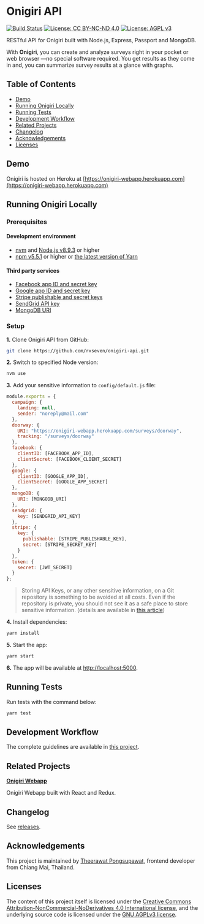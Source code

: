 # Onigiri API

[![Build Status](https://travis-ci.org/rxseven/onigiri-api.svg?branch=master)](https://travis-ci.org/rxseven/onigiri-api) [![License: CC BY-NC-ND 4.0](https://img.shields.io/badge/License-CC%20BY--NC--ND%204.0-lightgrey.svg)](https://creativecommons.org/licenses/by-nc-nd/4.0/) [![License: AGPL v3](https://img.shields.io/badge/License-AGPL%20v3-blue.svg)](https://www.gnu.org/licenses/agpl-3.0)

RESTful API for Onigiri built with Node.js, Express, Passport and MongoDB.

With **Onigiri**, you can create and analyze surveys right in your pocket or web browser —no special software required. You get results as they come in and, you can summarize survey results at a glance with graphs.

## Table of Contents

- [Demo](#demo)
- [Running Onigiri Locally](#running-onigiri-locally)
- [Running Tests](#running-tests)
- [Development Workflow](#development-workflow)
- [Related Projects](#related-projects)
- [Changelog](#changelog)
- [Acknowledgements](#acknowledgements)
- [Licenses](#licenses)

## Demo

Onigiri is hosted on Heroku at [https://onigiri-webapp.herokuapp.com](https://onigiri-webapp.herokuapp.com)

## Running Onigiri Locally

### Prerequisites

#### Development environment

- [nvm](https://github.com/creationix/nvm) and [Node.js v8.9.3](https://nodejs.org/en/blog/release/v8.9.3/) or higher
- [npm v5.5.1](https://github.com/npm/npm/releases/tag/v5.5.1) or higher or [the latest version of Yarn](https://yarnpkg.com/en/)

#### Third party services

- [Facebook app ID and secret key](https://developers.facebook.com/docs/apps/register/)
- [Google app ID and secret key](https://developers.google.com/identity/protocols/OAuth2)
- [Stripe publishable and secret keys](https://stripe.com/docs/keys)
- [SendGrid API key](https://sendgrid.com/docs/Classroom/Send/How_Emails_Are_Sent/api_keys.html)
- [MongoDB URI](https://docs.mlab.com/connecting/)

### Setup

**1.** Clone Onigiri API from GitHub:

```sh
git clone https://github.com/rxseven/onigiri-api.git
```

**2.** Switch to specified Node version:

```sh
nvm use
```

**3.** Add your sensitive information to `config/default.js` file:

```js
module.exports = {
  campaign: {
    landing: null,
    sender: "noreply@mail.com"
  },
  doorway: {
    URI: "https://onigiri-webapp.herokuapp.com/surveys/doorway",
    tracking: "/surveys/doorway"
  },
  facebook: {
    clientID: [FACEBOOK_APP_ID],
    clientSecret: [FACEBOOK_CLIENT_SECRET]
  },
  google: {
    clientID: [GOOGLE_APP_ID],
    clientSecret: [GOOGLE_APP_SECRET]
  },
  mongoDB: {
    URI: [MONGODB_URI]
  },
  sendgrid: {
    key: [SENDGRID_API_KEY]
  },
  stripe: {
    key: {
      publishable: [STRIPE_PUBLISHABLE_KEY],
      secret: [STRIPE_SECRET_KEY]
    }
  },
  token: {
    secret: [JWT_SECRET]
  }
};
```

> Storing API Keys, or any other sensitive information, on a Git repository is something to be avoided at all costs. Even if the repository is private, you should not see it as a safe place to store sensitive information. (details are available in [this article](https://medium.freecodecamp.org/how-to-securely-store-api-keys-4ff3ea19ebda))

**4.** Install dependencies:

```sh
yarn install
```

**5.** Start the app:

```sh
yarn start
```

**6.** The app will be available at [http://localhost:5000](http://localhost:5000).

## Running Tests

Run tests with the command below:

```sh
yarn test
```

## Development Workflow

The complete guidelines are available in [this project](https://github.com/rxseven/setup-react-app).

## Related Projects

**[Onigiri Webapp](https://github.com/rxseven/onigiri-webapp)**

Onigiri Webapp built with React and Redux.

## Changelog

See [releases](https://github.com/rxseven/onigiri-api/releases).

## Acknowledgements

This project is maintained by [Theerawat Pongsupawat](http://www.rxseven.com), frontend developer from Chiang Mai, Thailand.

## Licenses

The content of this project itself is licensed under the [Creative Commons Attribution-NonCommercial-NoDerivatives 4.0 International license](http://creativecommons.org/licenses/by-nc-nd/4.0/), and the underlying source code is licensed under the [GNU AGPLv3 license](https://www.gnu.org/licenses/agpl-3.0).

